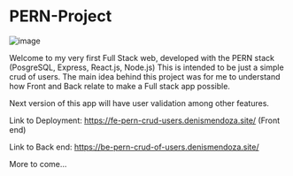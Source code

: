 # PERN-Project

![image](https://user-images.githubusercontent.com/28398092/211450923-4d2c052e-15e2-4da4-ad7a-fafe5f5b2881.png)


Welcome to my very first Full Stack web, developed with the PERN stack (PosgreSQL, Express, React.js, Node.js) This is intended to be just a simple crud of users. 
The main idea behind this project was for me to understand how Front and Back relate to make a Full stack app possible. 

Next version of this app will have user validation among other features.

Link to Deployment: https://fe-pern-crud-users.denismendoza.site/ (Front end)

Link to Back end: https://be-pern-crud-of-users.denismendoza.site/

More to come...
